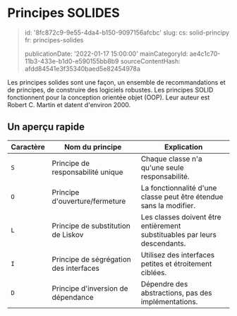 Principes SOLIDES
=================

> id: '8fc872c9-9e55-4da4-b150-9097156afcbc'
> slug:
> 	cs: solid-principy
> 	fr: principes-solides
> 
> publicationDate: '2022-01-17 15:00:00'
> mainCategoryId: ae4c1c70-11b3-433e-b1d0-e590155bb8b9
> sourceContentHash: afdd84541e3f35340baed5e82454978a

Les principes solides sont une façon, un ensemble de recommandations et de principes, de construire des logiciels robustes. Les principes SOLID fonctionnent pour la conception orientée objet (OOP). Leur auteur est Robert C. Martin et datent d'environ 2000.

Un aperçu rapide
--------------

| Caractère | Nom du principe | Explication |
|------|----------------|------------|
| `S` | Principe de responsabilité unique | Chaque classe n'a qu'une seule responsabilité. |
| `O` | Principe d'ouverture/fermeture | La fonctionnalité d'une classe peut être étendue sans la modifier. |
| `L` | Principe de substitution de Liskov | Les classes doivent être entièrement substituables par leurs descendants. |
| `I` | Principe de ségrégation des interfaces | Utilisez des interfaces petites et étroitement ciblées. | |
| `D` | Principe d'inversion de dépendance | Dépendre des abstractions, pas des implémentations. |
